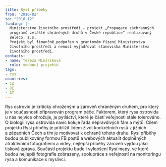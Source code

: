 ```yaml
---
title: Rysí příběhy
from: "2016-02"
to: "2016-12"
funding: |-
  Ministerstvo životního prostředí – projekt „Propagace záchranných
  programů zvláště chráněných druhů v České republice“ realizovaný
  Beleco, z.s.  
  Projekt byl finančně podpořen v grantovém řízení Ministerstva
  životního prostředí a nemusí vyjadřovat stanoviska Ministerstva
  životního prostředí.
contacts:
- name: Tereza Mináriková
  role: vedoucí projektu
tags:
- rys
countries:
- CZ
- DE
- AT
---
```

Rys ostrovid je kriticky ohroženým a zároveň chráněným druhem, pro který
je v současnosti připravován program péče. Faktorem, který rysa
ostrovida u nás nejvíce ohrožuje, je pytláctví, které je částí
veřejnosti stále tolerováno. O biologii rysa ostrovida navíc koluje řada
nepravdivých fám a mýtů. Cílem projektu Rysí příběhy je přiblížit lidem
život konkrétních rysů z jižních a západních Čech a tím je motivovat
k ochraně tohoto druhu. Rysí příběhy budou publikovány formou FB postů
a webových aktualit doplněných atraktivními fotografiemi a videy,
nejlepší příběhy zároveň vyjdou jako tisková zpráva. Součástí projektu
bude i vylepšení Rysí mapy, ve které budou nejlepší fotografie
zobrazeny, spolupráce s veřejností na monitoringu rysa a komunikace
s myslivci.